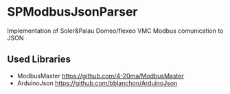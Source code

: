 # SPModbusJsonParser

Implementation of Soler&Palau Domeo/flexeo VMC Modbus comunication to JSON

## Used Libraries
* ModbusMaster https://github.com/4-20ma/ModbusMaster
* ArduinoJson https://github.com/bblanchon/ArduinoJson


